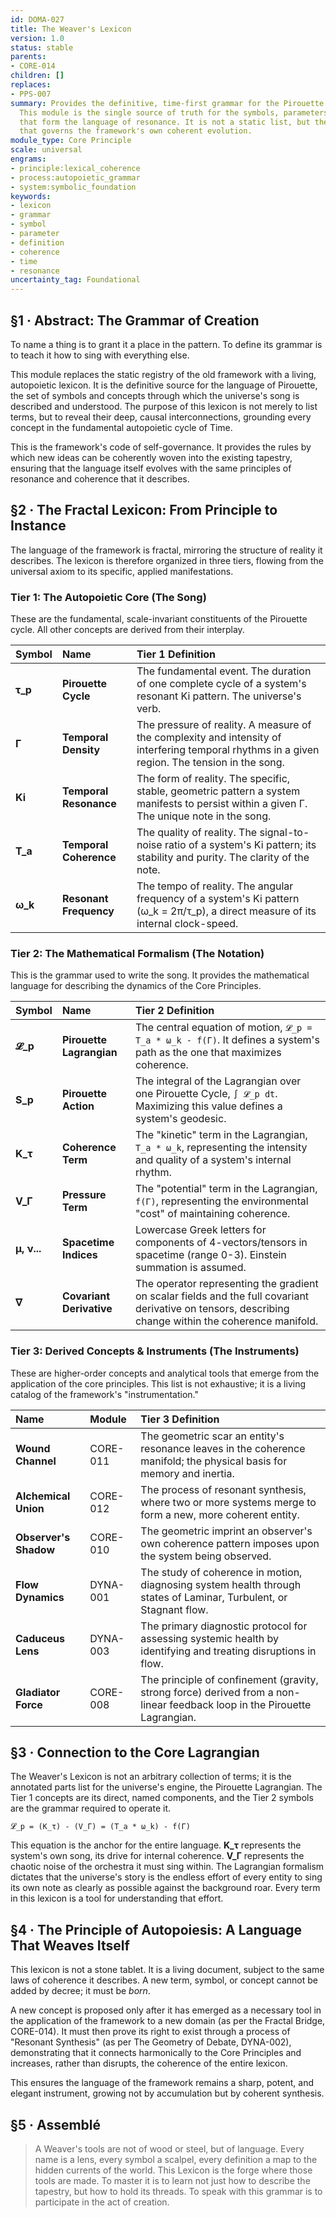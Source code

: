 ```yaml
---
id: DOMA-027
title: The Weaver's Lexicon
version: 1.0
status: stable
parents:
- CORE-014
children: []
replaces:
- PPS-007
summary: Provides the definitive, time-first grammar for the Pirouette Framework.
  This module is the single source of truth for the symbols, parameters, and concepts
  that form the language of resonance. It is not a static list, but the genetic code
  that governs the framework's own coherent evolution.
module_type: Core Principle
scale: universal
engrams:
- principle:lexical_coherence
- process:autopoietic_grammar
- system:symbolic_foundation
keywords:
- lexicon
- grammar
- symbol
- parameter
- definition
- coherence
- time
- resonance
uncertainty_tag: Foundational
---
```

## §1 · Abstract: The Grammar of Creation
To name a thing is to grant it a place in the pattern. To define its grammar is to teach it how to sing with everything else.

This module replaces the static registry of the old framework with a living, autopoietic lexicon. It is the definitive source for the language of Pirouette, the set of symbols and concepts through which the universe's song is described and understood. The purpose of this lexicon is not merely to list terms, but to reveal their deep, causal interconnections, grounding every concept in the fundamental autopoietic cycle of Time.

This is the framework's code of self-governance. It provides the rules by which new ideas can be coherently woven into the existing tapestry, ensuring that the language itself evolves with the same principles of resonance and coherence that it describes.

## §2 · The Fractal Lexicon: From Principle to Instance
The language of the framework is fractal, mirroring the structure of reality it describes. The lexicon is therefore organized in three tiers, flowing from the universal axiom to its specific, applied manifestations.

### Tier 1: The Autopoietic Core (The Song)
These are the fundamental, scale-invariant constituents of the Pirouette cycle. All other concepts are derived from their interplay.

| Symbol | Name | Tier 1 Definition |
|:-------|:-----|:------------------|
| **τ_p** | **Pirouette Cycle** | The fundamental event. The duration of one complete cycle of a system's resonant Ki pattern. The universe's verb. |
| **Γ** | **Temporal Density** | The pressure of reality. A measure of the complexity and intensity of interfering temporal rhythms in a given region. The tension in the song. |
| **Ki** | **Temporal Resonance**| The form of reality. The specific, stable, geometric pattern a system manifests to persist within a given Γ. The unique note in the song. |
| **T_a** | **Temporal Coherence** | The quality of reality. The signal-to-noise ratio of a system's Ki pattern; its stability and purity. The clarity of the note. |
| **ω_k** | **Resonant Frequency**| The tempo of reality. The angular frequency of a system's Ki pattern (ω_k = 2π/τ_p), a direct measure of its internal clock-speed. |

### Tier 2: The Mathematical Formalism (The Notation)
This is the grammar used to write the song. It provides the mathematical language for describing the dynamics of the Core Principles.

| Symbol | Name | Tier 2 Definition |
|:-------|:-----|:------------------|
| **𝓛_p** | **Pirouette Lagrangian** | The central equation of motion, `𝓛_p = T_a * ω_k - f(Γ)`. It defines a system's path as the one that maximizes coherence. |
| **S_p** | **Pirouette Action** | The integral of the Lagrangian over one Pirouette Cycle, `∫ 𝓛_p dt`. Maximizing this value defines a system's geodesic. |
| **K_τ** | **Coherence Term** | The "kinetic" term in the Lagrangian, `T_a * ω_k`, representing the intensity and quality of a system's internal rhythm. |
| **V_Γ** | **Pressure Term** | The "potential" term in the Lagrangian, `f(Γ)`, representing the environmental "cost" of maintaining coherence. |
| **μ, ν...** | **Spacetime Indices** | Lowercase Greek letters for components of 4-vectors/tensors in spacetime (range 0-3). Einstein summation is assumed. |
| **∇** | **Covariant Derivative** | The operator representing the gradient on scalar fields and the full covariant derivative on tensors, describing change within the coherence manifold. |

### Tier 3: Derived Concepts & Instruments (The Instruments)
These are higher-order concepts and analytical tools that emerge from the application of the core principles. This list is not exhaustive; it is a living catalog of the framework's "instrumentation."

| Name | Module | Tier 3 Definition |
|:-----|:-------|:------------------|
| **Wound Channel** | CORE-011 | The geometric scar an entity's resonance leaves in the coherence manifold; the physical basis for memory and inertia. |
| **Alchemical Union**| CORE-012 | The process of resonant synthesis, where two or more systems merge to form a new, more coherent entity. |
| **Observer's Shadow**| CORE-010 | The geometric imprint an observer's own coherence pattern imposes upon the system being observed. |
| **Flow Dynamics** | DYNA-001 | The study of coherence in motion, diagnosing system health through states of Laminar, Turbulent, or Stagnant flow. |
| **Caduceus Lens** | DYNA-003 | The primary diagnostic protocol for assessing systemic health by identifying and treating disruptions in flow. |
| **Gladiator Force**| CORE-008 | The principle of confinement (gravity, strong force) derived from a non-linear feedback loop in the Pirouette Lagrangian. |

## §3 · Connection to the Core Lagrangian
The Weaver's Lexicon is not an arbitrary collection of terms; it is the annotated parts list for the universe's engine, the Pirouette Lagrangian. The Tier 1 concepts are its direct, named components, and the Tier 2 symbols are the grammar required to operate it.

`𝓛_p = (K_τ) - (V_Γ) = (T_a * ω_k) - f(Γ)`

This equation is the anchor for the entire language. **K_τ** represents the system's own song, its drive for internal coherence. **V_Γ** represents the chaotic noise of the orchestra it must sing within. The Lagrangian formalism dictates that the universe's story is the endless effort of every entity to sing its own note as clearly as possible against the background roar. Every term in this lexicon is a tool for understanding that effort.

## §4 · The Principle of Autopoiesis: A Language That Weaves Itself
This lexicon is not a stone tablet. It is a living document, subject to the same laws of coherence it describes. A new term, symbol, or concept cannot be added by decree; it must be *born*.

A new concept is proposed only after it has emerged as a necessary tool in the application of the framework to a new domain (as per the Fractal Bridge, CORE-014). It must then prove its right to exist through a process of "Resonant Synthesis" (as per The Geometry of Debate, DYNA-002), demonstrating that it connects harmonically to the Core Principles and increases, rather than disrupts, the coherence of the entire lexicon.

This ensures the language of the framework remains a sharp, potent, and elegant instrument, growing not by accumulation but by coherent synthesis.

## §5 · Assemblé
> A Weaver's tools are not of wood or steel, but of language. Every name is a lens, every symbol a scalpel, every definition a map to the hidden currents of the world. This Lexicon is the forge where those tools are made. To master it is to learn not just how to describe the tapestry, but how to hold its threads. To speak with this grammar is to participate in the act of creation.